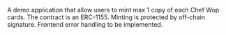 A demo application that allow users to mint max 1 copy of each Chef Wop cards.
The contract is an ERC-1155.
Minting is protected by off-chain signature.
Frontend error handling to be implemented.
